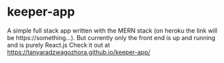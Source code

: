 # keeper-app
A simple full stack app written with the MERN stack (on heroku  the link will be https://something...). But currently only the front end is up and running and is purely React.js
Check it out at https://tanyaradzwagozhora.github.io/keeper-app/
